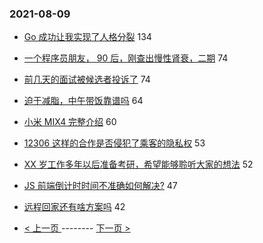 ### 2021-08-09 
- [Go 成功让我实现了人格分裂](https://www.v2ex.com/t/794480) 134
- [一个程序员朋友， 90 后，刚查出慢性肾衰，二期](https://www.v2ex.com/t/794579) 74
- [前几天的面试被候选者投诉了](https://www.v2ex.com/t/794596) 74
- [迫于减脂，中午带饭靠谱吗](https://www.v2ex.com/t/794568) 64
- [小米 MIX4 完整介绍](https://www.v2ex.com/t/794593) 60
- [12306 这样的合作是否侵犯了乘客的隐私权](https://www.v2ex.com/t/794542) 53
- [XX 岁工作多年以后准备考研，希望能够聆听大家的想法](https://www.v2ex.com/t/794509) 52
- [JS 前端倒计时时间不准确如何解决?](https://www.v2ex.com/t/794514) 47
- [远程回家还有啥方案吗](https://www.v2ex.com/t/794537) 42 

- [ < 上一页 ](https://github.com/able8/v2ex-hot-record/blob/master/2021-08-08.md) -------- [ 下一页 > ](https://github.com/able8/v2ex-hot-record/blob/master/2021-08-10.md)